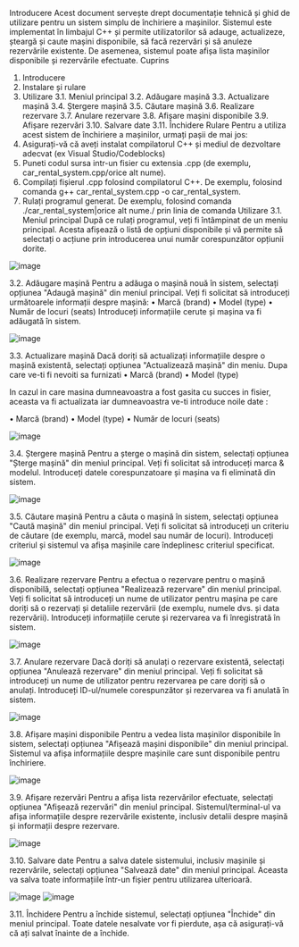 Introducere
Acest document servește drept documentație tehnică și ghid de utilizare pentru un sistem simplu de închiriere a mașinilor. Sistemul este implementat în limbajul C++ și permite utilizatorilor să adauge, actualizeze, șteargă și caute mașini disponibile, să facă rezervări și să anuleze rezervările existente. De asemenea, sistemul poate afișa lista mașinilor disponibile și rezervările efectuate.
Cuprins
1.	Introducere
2.	Instalare și rulare
3.	Utilizare 3.1. Meniul principal 3.2. Adăugare mașină 3.3. Actualizare mașină 3.4. Ștergere mașină 3.5. Căutare mașină 3.6. Realizare rezervare 3.7. Anulare rezervare 3.8. Afișare mașini disponibile 3.9. Afișare rezervări 3.10. Salvare date 3.11. Închidere
Rulare
Pentru a utiliza acest sistem de închiriere a mașinilor, urmați pașii de mai jos:
1.	Asigurați-vă că aveți instalat compilatorul C++ și mediul de dezvoltare adecvat (ex Visual Studio/Codeblocks)
2.	Puneti codul sursa intr-un fisier cu extensia .cpp (de exemplu, car_rental_system.cpp/orice alt nume).
3.	Compilați fișierul .cpp folosind compilatorul C++. De exemplu, folosind comanda g++ car_rental_system.cpp -o car_rental_system.
4.	Rulați programul generat. De exemplu, folosind comanda ./car_rental_system|orice alt nume./ prin linia de comanda
Utilizare
3.1. Meniul principal
După ce rulați programul, veți fi întâmpinat de un meniu principal. Acesta afișează o listă de opțiuni disponibile și vă permite să selectați o acțiune prin introducerea unui număr corespunzător opțiunii dorite.

![image](https://github.com/scoxfield/Flota-Auto/assets/87240939/bab7cea6-63eb-45f4-b6cb-c229105654c3)




 
3.2. Adăugare mașină
Pentru a adăuga o mașină nouă în sistem, selectați opțiunea "Adaugă mașină" din meniul principal. Veți fi solicitat să introduceți următoarele informații despre mașină:
•	Marcă (brand)
•	Model (type)
•	Număr de locuri (seats)
Introduceți informațiile cerute și mașina va fi adăugată în sistem.

![image](https://github.com/scoxfield/Flota-Auto/assets/87240939/27a22da8-3a7e-4ecf-848a-003645389c82)

 
3.3. Actualizare mașină
Dacă doriți să actualizați informațiile despre o mașină existentă, selectați opțiunea "Actualizează mașină" din meniu. Dupa care ve-ti fi nevoiti sa furnizati 
•	Marcă (brand)
•	Model (type)

In cazul in care masina dumneavoastra a fost gasita cu succes in fisier, aceasta va fi actualizata iar dumneavoastra ve-ti introduce noile date :

•	Marcă (brand)
•	Model (type)
•	Număr de locuri (seats)

![image](https://github.com/scoxfield/Flota-Auto/assets/87240939/df6ab422-988f-4d78-9e1d-ab364c31ad9e)

 
3.4. Ștergere mașină
Pentru a șterge o mașină din sistem, selectați opțiunea "Șterge mașină" din meniul principal. Veți fi solicitat să introduceți marca & modelul. Introduceți datele corespunzatoare și mașina va fi eliminată din sistem.

![image](https://github.com/scoxfield/Flota-Auto/assets/87240939/cc462658-fde4-465f-9bc1-6ea2f4a67f31)

 
3.5. Căutare mașină
Pentru a căuta o mașină în sistem, selectați opțiunea "Caută mașină" din meniul principal. Veți fi solicitat să introduceți un criteriu de căutare (de exemplu, marcă, model sau număr de locuri). Introduceți criteriul și sistemul va afișa mașinile care îndeplinesc criteriul specificat.

![image](https://github.com/scoxfield/Flota-Auto/assets/87240939/95aa32b2-4211-4bb5-bc0a-0584cdb41d14)

 
3.6. Realizare rezervare
Pentru a efectua o rezervare pentru o mașină disponibilă, selectați opțiunea "Realizează rezervare" din meniul principal. Veți fi solicitat să introduceți un nume de utilizator pentru mașina pe care doriți să o rezervați și detaliile rezervării (de exemplu, numele dvs. și data rezervării). Introduceți informațiile cerute și rezervarea va fi înregistrată în sistem.

![image](https://github.com/scoxfield/Flota-Auto/assets/87240939/8bb65ce5-e6fe-44a8-9763-be44c17b389c)

 
3.7. Anulare rezervare
Dacă doriți să anulați o rezervare existentă, selectați opțiunea "Anulează rezervare" din meniul principal. Veți fi solicitat să introduceți un nume de utilizator pentru rezervarea pe care doriți să o anulați. Introduceți ID-ul/numele corespunzător și rezervarea va fi anulată în sistem.


 ![image](https://github.com/scoxfield/Flota-Auto/assets/87240939/dec7560a-a51e-4a4c-9c2d-3c095c502679)

 
3.8. Afișare mașini disponibile
Pentru a vedea lista mașinilor disponibile în sistem, selectați opțiunea "Afișează mașini disponibile" din meniul principal. Sistemul va afișa informațiile despre mașinile care sunt disponibile pentru închiriere.

![image](https://github.com/scoxfield/Flota-Auto/assets/87240939/3cf4abaf-db06-40a5-a115-5b6ca67d5786)

 
3.9. Afișare rezervări
Pentru a afișa lista rezervărilor efectuate, selectați opțiunea "Afișează rezervări" din meniul principal. Sistemul/terminal-ul va afișa informațiile despre rezervările existente, inclusiv detalii despre mașină și informații despre rezervare.

![image](https://github.com/scoxfield/Flota-Auto/assets/87240939/88775356-0db7-460c-83d6-c22450527b5c)

 
3.10. Salvare date
Pentru a salva datele sistemului, inclusiv mașinile și rezervările, selectați opțiunea "Salvează date" din meniul principal. Aceasta va salva toate informațiile într-un fișier pentru utilizarea ulterioară.

 ![image](https://github.com/scoxfield/Flota-Auto/assets/87240939/72f5289a-bf1d-4f69-8847-864c24e8d039)
 ![image](https://github.com/scoxfield/Flota-Auto/assets/87240939/0e75ac83-8487-48b8-b0c9-14b0ab5d4293)

 
3.11. Închidere
Pentru a închide sistemul, selectați opțiunea "Închide" din meniul principal. Toate datele nesalvate vor fi pierdute, așa că asigurați-vă că ați salvat înainte de a închide.
